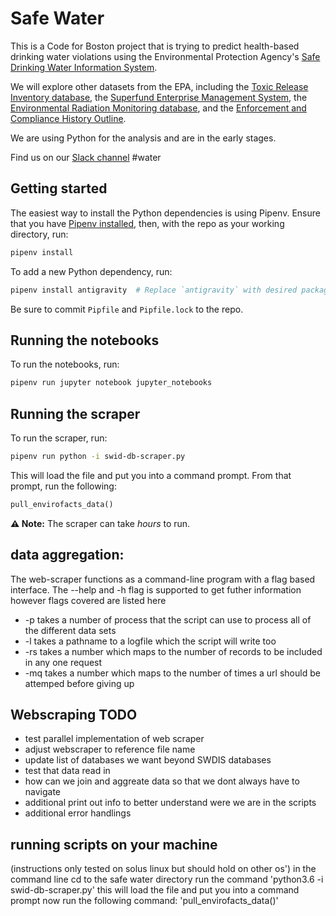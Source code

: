 # Safe Water
This is a Code for Boston project that is trying to predict health-based drinking water violations using the Environmental Protection Agency's [Safe Drinking Water Information System](https://www.epa.gov/enviro/sdwis-model).

We will explore other datasets from the EPA, including the [Toxic Release Inventory database](https://www.epa.gov/enviro/tri-search), the [Superfund Enterprise Management System](https://www.epa.gov/enviro/sems-search), the [Environmental Radiation Monitoring database](https://www.epa.gov/radnet), and the [Enforcement and Compliance History Outline](https://echo.epa.gov/). 

We are using Python for the analysis and are in the early stages. 

Find us on our [Slack channel](https://cfb-public.slack.com) #water

## Getting started

The easiest way to install the Python dependencies is using Pipenv. Ensure that you have [Pipenv installed](https://pipenv.readthedocs.io/en/latest/install/), then, with the repo as your working directory, run:

```bash
pipenv install
```

To add a new Python dependency, run:

```bash
pipenv install antigravity  # Replace `antigravity` with desired package name
```

Be sure to commit `Pipfile` and `Pipfile.lock` to the repo.

## Running the notebooks

To run the notebooks, run:

```bash
pipenv run jupyter notebook jupyter_notebooks
```

## Running the scraper

To run the scraper, run:

```bash
pipenv run python -i swid-db-scraper.py
```

This will load the file and put you into a command prompt. From that prompt, run the following:

```python
pull_envirofacts_data()
```

**⚠️ Note:** The scraper can take _hours_ to run.

## data aggregation:
The web-scraper functions as a command-line program with a flag based interface. The --help and -h flag is supported to get futher information however flags covered are listed here
* -p takes a number of process that the script can use to process all of the different data sets
* -l takes a pathname to a logfile which the script will write too
* -rs takes a number which maps to the number of records to be included in any one request
* -mq takes a number which maps to the number of times a url should be attemped before giving up

## Webscraping TODO
* test parallel implementation of web scraper
* adjust webscraper to reference file name
* update list of databases we want beyond SWDIS databases
* test that data read in
* how can we join and aggreate data so that we dont always have to navigate
* additional print out info to better understand were we are in the scripts
* additional error handlings

## running scripts on your machine
(instructions only tested on solus linux but should hold on other os')
in the command line cd to the safe water directory
run the command 'python3.6 -i swid-db-scraper.py'
this will load the file and put you into a command prompt
now run the following command: 'pull_envirofacts_data()'

